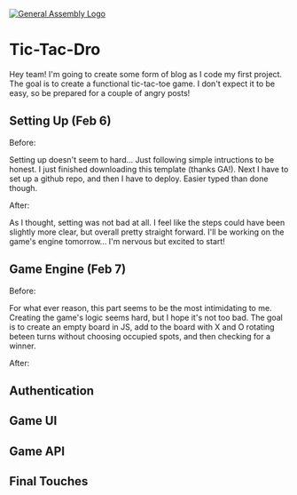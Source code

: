 [![General Assembly Logo](https://camo.githubusercontent.com/1a91b05b8f4d44b5bbfb83abac2b0996d8e26c92/687474703a2f2f692e696d6775722e636f6d2f6b6538555354712e706e67)](https://generalassemb.ly/education/web-development-immersive)

# Tic-Tac-Dro

Hey team! I'm going to create some form of blog as I code my first project. The goal is to create a functional tic-tac-toe game. I don't expect it to be easy, so be prepared for a couple of angry posts!

## Setting Up (Feb 6)

Before:

Setting up doesn't seem to hard... Just following simple intructions to be honest. I just finished downloading this template (thanks GA!). Next I have to set up a github repo, and then I have to deploy. Easier typed than done though.

After:

As I thought, setting was not bad at all. I feel like the steps could have been slightly more clear, but overall pretty straight forward. I'll be working on the game's engine tomorrow... I'm nervous but excited to start!

## Game Engine (Feb 7)

Before:

For what ever reason, this part seems to be the most intimidating to me. Creating the game's logic seems hard, but I hope it's not too bad. The goal is to create an empty board in JS, add to the board with X and O rotating beteen turns without choosing occupied spots, and then checking for a winner.

After:




## Authentication


## Game UI


## Game API


## Final Touches
